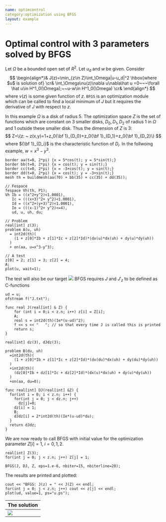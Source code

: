 ```yaml
---
name: optimcontrol
category:optimization using BFGS
layout: example
---
```

# Optimal control with 3 parameters solved by BFGS

Let $\Omega$ be a bounded open set of $R^2$. Let $u_d$ and $w$ be given.  Consider
$$
\begin{align*}&
J(z)=\min_{z\in Z}\int_\Omega|u-u_d|^2 \hbox{where $u$ is solution of}
\cr&
\int_\Omega\nu(z)\nabla u\nabla\hat u =0~~~\forall \hat u\in  H^1_0(\Omega);~~u-w\in H^1_0(\Omega)
\cr&
\end{align*}
$$
where $\nu(z)$ is some given function of $z$.
$\texttt{BFGS}$ is an optimization module which can be called to find a local minimum of $J$ but it requires the derivative of $J$ with respect to $z$.

In this example $\Omega$ is a disk of radius 5.  The optimization space $Z$ is the set of functions which are constant on 3 smaller disks, $D_0,D_1,D_2$ of radius 1 in $\Omega$ and 1 outside these smaller disk.  Thus the dimension of $Z$ is 3:
$$
Z=\{z: ~ z(x,y)=1+z_0{\bf 1}_{D_0}+z_0{\bf 1}_{D_1}+z_0{\bf 1}_{D_2}\}
$$
where ${\bf 1}_{D_i}$ is the characteristic function of $D_i$.
In the follwoing example, $w=x^3-y^3$.
~~~freefem
border aa(t=0, 2*pi) {x = 5*cos(t); y = 5*sin(t);}
border bb(t=0, 2*pi) {x = cos(t); y = sin(t);}
border cc(t=0, 2*pi) {x = -3+cos(t); y = sin(t);}
border dd(t=0, 2*pi) {x = cos(t); y = -3+sin(t);}
mesh th = buildmesh(aa(70) + bb(35) + cc(35) + dd(35));

// Fespace
fespace Vh(th, P1);
Vh Ib = ((x^2+y^2)<1.0001),
   Ic = (((x+3)^2+ y^2)<1.0001),
   Id = ((x^2+(y+3)^2)<1.0001),
   Ie = (((x-1)^2+ y^2)<=4),
   ud, u, uh, du;

// Problem
real[int] z(3);
problem A(u, uh)
  = int2d(th)(
    (1 + z[0]*Ib + z[1]*Ic + z[2]*Id)*(dx(u)*dx(uh) + dy(u)*dy(uh))
  )
  + on(aa, u=x^3-y^3);

// A test
z[0] = 2; z[1] = 3; z[2] = 4;
A;
plot(u, wait=1);
~~~
The test will also be our target
![][_test]
BFGS requires $J$ and $J'_z$ to be defined as C-functions
~~~freefem
ud = u;
ofstream f("J.txt");

func real J(real[int] & Z) {
    for (int i = 0;i < z.n; i++) z[i] = Z[i];
    A;
    real s = int2d(th)(Ie*(u-ud)^2);
    f << s << "   "; // so that every time J is called this is printed
    return s;
}

real[int] dz(3), dJdz(3);

problem B(du, uh)
  =int2d(th)(
    (1 + z[0]*Ib + z[1]*Ic + z[2]*Id)*(dx(du)*dx(uh) + dy(du)*dy(uh))
  )
  +int2d(th)(
    (dz[0]*Ib + dz[1]*Ic + dz[2]*Id)*(dx(u)*dx(uh) + dy(u)*dy(uh))
  )
  +on(aa, du=0);

func real[int] DJ(real[int] &Z) {
  for(int i = 0; i < z.n; i++) {
    for(int j = 0; j < dz.n; j++)
      dz[j]=0;
    dz[i] = 1;
    B;
    dJdz[i] = 2*int2d(th)(Ie*(u-ud)*du);
  }
  return dJdz;
}
~~~
We are now ready to call BFGS with initial value for the optimization parameter $Z[i]=1$, $i=0,1,2$.
~~~freefem
real[int] Z(3);
for(int j = 0; j < z.n; j++) Z[j] = 1;

BFGS(J, DJ, Z, eps=1.e-6, nbiter=15, nbiterline=20);
~~~
The results are printed and plotted:
~~~freefem
cout << "BFGS: J(z) = " << J(Z) << endl;
for(int j = 0; j < z.n; j++) cout << z[j] << endl;
plot(ud, value=1, ps="u.ps");
~~~

| The solution   |
| -------------- |
| ![][_solution] |

[_test]: https://raw.githubusercontent.com/phtournier/ffmdtest/refs/heads/main/figures/examples/optimcontrol/test.png

[_solution]: https://raw.githubusercontent.com/phtournier/ffmdtest/refs/heads/main/figures/examples/optimcontrol/solution.png
